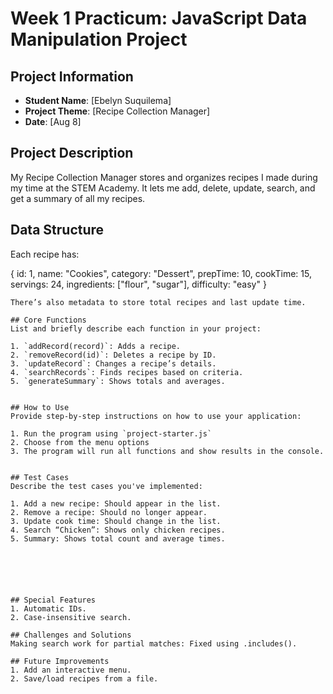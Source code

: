 # Week 1 Practicum: JavaScript Data Manipulation Project

## Project Information
- **Student Name**: [Ebelyn Suquilema]
- **Project Theme**: [Recipe Collection Manager]
- **Date**: [Aug 8]

## Project Description
My Recipe Collection Manager stores and organizes recipes I made during my time at the STEM Academy. It lets me add, delete, update, search, and get a summary of all my recipes.

## Data Structure
Each recipe has:

{
    id: 1,
    name: "Cookies", 
    category: "Dessert",
    prepTime: 10,
    cookTime: 15,
    servings: 24,
    ingredients: ["flour", "sugar"],
    difficulty: "easy"
}
```
There’s also metadata to store total recipes and last update time.

## Core Functions
List and briefly describe each function in your project:

1. `addRecord(record)`: Adds a recipe.
2. `removeRecord(id)`: Deletes a recipe by ID.
3. `updateRecord`: Changes a recipe’s details.
4. `searchRecords`: Finds recipes based on criteria.
5. `generateSummary`: Shows totals and averages.


## How to Use
Provide step-by-step instructions on how to use your application:

1. Run the program using `project-starter.js`
2. Choose from the menu options
3. The program will run all functions and show results in the console.


## Test Cases
Describe the test cases you've implemented:

1. Add a new recipe: Should appear in the list.
2. Remove a recipe: Should no longer appear.
3. Update cook time: Should change in the list.
4. Search “Chicken”: Shows only chicken recipes.
5. Summary: Shows total count and average times.






## Special Features
1. Automatic IDs.
2. Case-insensitive search.

## Challenges and Solutions
Making search work for partial matches: Fixed using .includes().

## Future Improvements
1. Add an interactive menu.
2. Save/load recipes from a file.